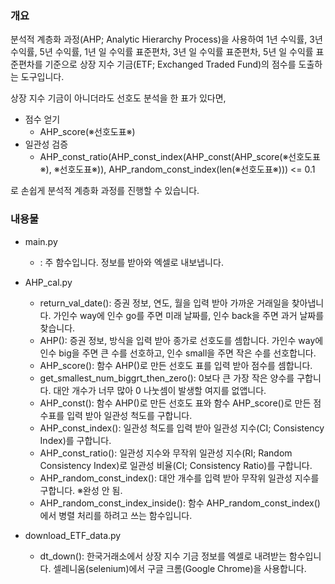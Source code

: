 ### 개요
분석적 계층화 과정(AHP; Analytic Hierarchy Process)을 사용하여 1년 수익률, 3년 수익률, 5년 수익률, 1년 일 수익률 표준편차, 3년 일 수익률 표준편차, 5년 일 수익률 표준편차를 기준으로 상장 지수 기금(ETF; Exchanged Traded Fund)의 점수를 도출하는 도구입니다.

상장 지수 기금이 아니더라도 선호도 분석을 한 표가 있다면,   
+ 점수 얻기
  + AHP_score(※선호도표※)
+ 일관성 검증
  + AHP_const_ratio(AHP_const_index(AHP_const(AHP_score(※선호도표※), ※선호도표※)), AHP_random_const_index(len(※선호도표※))) <= 0.1   

로 손쉽게 분석적 계층화 과정를 진행할 수 있습니다.

### 내용물
+ main.py
  + : 주 함수입니다. 정보를 받아와 엑셀로 내보냅니다.

+ AHP_cal.py
  + return_val_date(): 증권 정보, 연도, 월을 입력 받아 가까운 거래일을 찾아냅니다. 가인수 way에 인수 go를 주면 미래 날짜를, 인수 back을 주면 과거 날짜를 찾습니다.
  + AHP(): 증권 정보, 방식을 입력 받아 종가로 선호도를 셈합니다. 가인수 way에 인수 big을 주면 큰 수를 선호하고, 인수 small을 주면 작은 수를 선호합니다.
  + AHP_score(): 함수 AHP()로 만든 선호도 표를 입력 받아 점수를 셈합니다.
  + get_smallest_num_biggrt_then_zero(): 0보다 큰 가장 작은 양수를 구합니다. 대안 개수가 너무 많아 0 나눗셈이 발생할 여지를 없앱니다.
  + AHP_const(): 함수 AHP()로 만든 선호도 표와 함수 AHP_score()로 만든 점수표를 입력 받아 일관성 척도를 구합니다.
  + AHP_const_index(): 일관성 척도를 입력 받아 일관성 지수(CI; Consistency Index)를 구합니다.
  + AHP_const_ratio(): 일관성 지수와 무작위 일관성 지수(RI; Random Consistency Index)로 일관성 비율(CI; Consistency Ratio)를 구합니다.
  + AHP_random_const_index(): 대안 개수를 입력 받아 무작위 일관성 지수를 구합니다. ※완성 안 됨.
  + AHP_random_const_index_inside(): 함수 AHP_random_const_index()에서 병렬 처리를 하려고 쓰는 함수입니다.

+ download_ETF_data.py
  + dt_down(): 한국거래소에서 상장 지수 기금 정보를 엑셀로 내려받는 함수입니다. 셀레니움(selenium)에서 구글 크롬(Google Chrome)을 사용합니다.
